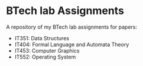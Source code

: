 # BTech lab Assignments
A repository of my BTech lab assignments for papers:
* IT351: Data Structures
* IT404: Formal Language and Automata Theory
* IT453: Computer Graphics
* IT552: Operating System
